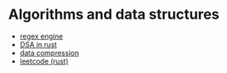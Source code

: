 # Algorithms and data structures

- [regex engine](./regex_engine)
- [DSA in rust](./rust_algo_toolbox)
- [data compression](./data_compression)
- [leetcode (rust)](./leetcode/rust)
